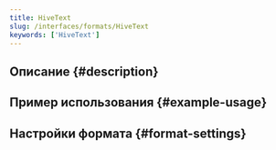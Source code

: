 ```yaml
---
title: HiveText
slug: /interfaces/formats/HiveText
keywords: ['HiveText']
---
```


## Описание {#description}

## Пример использования {#example-usage}

## Настройки формата {#format-settings}
